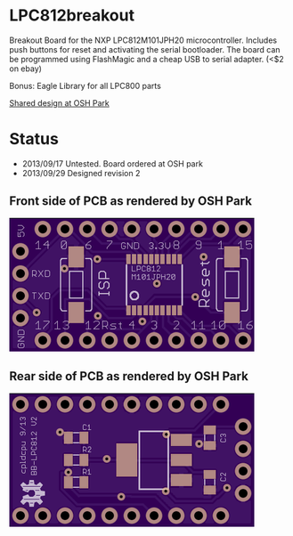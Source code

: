 LPC812breakout
==============

Breakout Board for the NXP LPC812M101JPH20 microcontroller. Includes push buttons for reset and activating the serial bootloader. 
The board can be programmed using FlashMagic and a cheap USB to serial adapter. (<$2 on ebay)

Bonus: Eagle Library for all LPC800 parts

[Shared design at OSH Park](http://oshpark.com/shared_projects/rQra0bCX)

Status
======

 - 2013/09/17 Untested. Board ordered at OSH park
 - 2013/09/29 Designed revision 2
 

## Front side of PCB as rendered by OSH Park
![Front](/top.png)

## Rear side of PCB as rendered by OSH Park
![Back](/bottom.png)
